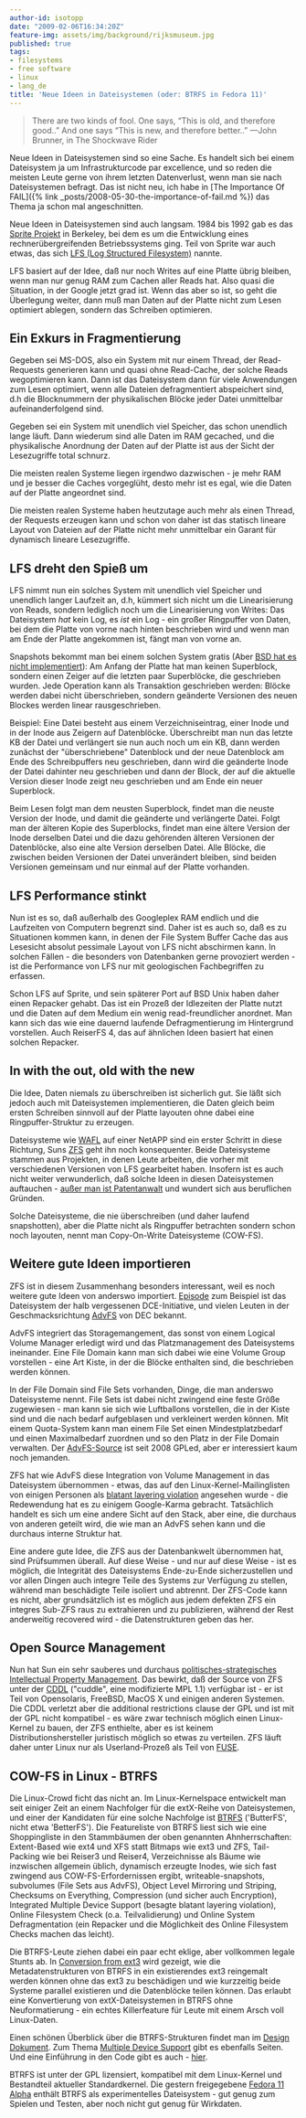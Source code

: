 ```yaml
---
author-id: isotopp
date: "2009-02-06T16:34:20Z"
feature-img: assets/img/background/rijksmuseum.jpg
published: true
tags:
- filesystems
- free software
- linux
- lang_de
title: 'Neue Ideen in Dateisystemen (oder: BTRFS in Fedora 11)'
---
```

> There are two kinds of fool. One says, “This is old, and therefore good..” And one says “This is new, and therefore better..”	—John Brunner, in The Shockwave Rider

Neue Ideen in Dateisystemen sind so eine Sache. Es handelt sich bei einem Dateisystem ja um Infrastrukturcode par excellence, und so reden die meisten Leute gerne von ihrem letzten Datenverlust, wenn man sie nach Dateisystemen befragt. Das ist nicht neu, ich habe in [The Importance Of FAIL]({% link _posts/2008-05-30-the-importance-of-fail.md %}) das Thema ja schon mal angeschnitten.

Neue Ideen in Dateisystemen sind auch langsam. 1984 bis 1992 gab es das 
[Sprite Projekt](http://en.wikipedia.org/wiki/Sprite_operating_system) in Berkeley, bei dem es um die Entwicklung eines rechnerübergreifenden Betriebssystems ging. Teil von Sprite war auch etwas, das sich [LFS (Log Structured Filesystem)](http://en.wikipedia.org/wiki/Log-structured_file_system) nannte.

LFS basiert auf der Idee, daß nur noch Writes auf eine Platte übrig bleiben, wenn man nur genug RAM zum Cachen aller Reads hat. Also quasi die Situation, in der Google jetzt grad ist. Wenn das aber so ist, so geht die Überlegung weiter, dann muß man Daten auf der Platte nicht zum Lesen optimiert ablegen, sondern das Schreiben optimieren.

## Ein Exkurs in Fragmentierung

Gegeben sei MS-DOS, also ein System mit nur einem Thread, der Read-Requests generieren kann und quasi ohne Read-Cache, der solche Reads wegoptimieren kann. Dann ist das Dateisystem dann für viele Anwendungen zum Lesen optimiert, wenn alle Dateien defragmentiert abspeichert sind, d.h die Blocknummern der physikalischen Blöcke jeder Datei unmittelbar aufeinanderfolgend sind.

Gegeben sei ein System mit unendlich viel Speicher, das schon unendlich lange läuft. Dann wiederum sind alle Daten im RAM gecached, und die physikalische Anordnung der Daten auf der Platte ist aus der Sicht der Lesezugriffe total schnurz.

Die meisten realen Systeme liegen irgendwo dazwischen - je mehr RAM und je besser die Caches vorgeglüht, desto mehr ist es egal, wie die Daten auf der Platte angeordnet sind.

Die meisten realen Systeme haben heutzutage auch mehr als einen Thread, der Requests erzeugen kann und schon von daher ist das statisch lineare Layout von Dateien auf der Platte nicht mehr unmittelbar ein Garant für dynamisch lineare Lesezugriffe.

## LFS dreht den Spieß um

LFS nimmt nun ein solches System mit unendlich viel Speicher und unendlich langer Laufzeit an, d.h, kümmert sich nicht um die Linearisierung von Reads, sondern lediglich noch um die Linearisierung von Writes: Das Dateisystem _hat_ kein Log, es _ist_ ein Log - ein großer Ringpuffer von Daten, bei dem die Platte von vorne nach hinten beschrieben wird und wenn man am Ende der Platte angekommen ist, fängt man von vorne an.

Snapshots bekommt man bei einem solchen System gratis (Aber 
[BSD hat es nicht implementiert](http://en.wikipedia.org/wiki/Log-structured_File_System_(BSD))): Am Anfang der Platte hat man keinen Superblock, sondern einen Zeiger auf die letzten paar Superblöcke, die geschrieben wurden. Jede Operation kann als Transaktion geschrieben werden: Blöcke werden dabei nicht überschrieben, sondern geänderte Versionen des neuen Blockes werden linear rausgeschrieben.

Beispiel: Eine Datei besteht aus einem Verzeichniseintrag, einer Inode und in der Inode aus Zeigern auf Datenblöcke. Überschreibt man nun das letzte KB der Datei und verlängert sie nun auch noch um ein KB, dann werden zunächst der "überschriebene" Datenblock und der neue Datenblock am Ende des Schreibpuffers neu geschrieben, dann wird die geänderte Inode der Datei dahinter neu geschrieben und dann der Block, der auf die aktuelle Version dieser Inode zeigt neu geschrieben und am Ende ein neuer Superblock.

Beim Lesen folgt man dem neusten Superblock, findet man die neuste Version der Inode, und damit die geänderte und verlängerte Datei. Folgt man der älteren Kopie des Superblocks, findet man eine ältere Version der Inode derselben Datei und die dazu gehörenden älteren Versionen der Datenblöcke, also eine alte Version derselben Datei. Alle Blöcke, die zwischen beiden Versionen der Datei unverändert bleiben, sind beiden Versionen gemeinsam und nur einmal auf der Platte vorhanden.

## LFS Performance stinkt

Nun ist es so, daß außerhalb des Googleplex RAM endlich und die Laufzeiten von Computern begrenzt sind. Daher ist es auch so, daß es zu Situationen kommen kann, in denen der File System Buffer Cache das aus Lesesicht absolut pessimale Layout von LFS nicht abschirmen kann. In solchen Fällen - die besonders von Datenbanken gerne provoziert werden - ist die Performance von LFS nur mit geologischen Fachbegriffen zu erfassen.

Schon LFS auf Sprite, und sein späterer Port auf BSD Unix haben daher einen Repacker gehabt. Das ist ein Prozeß der Idlezeiten der Platte nutzt und die Daten auf dem Medium ein wenig read-freundlicher anordnet. Man kann sich das wie eine dauernd laufende Defragmentierung im Hintergrund vorstellen. Auch ReiserFS 4, das auf ähnlichen Ideen basiert hat einen solchen Repacker.

## In with the out, old with the new

Die Idee, Daten niemals zu überschreiben ist sicherlich gut. Sie läßt sich jedoch auch mit Dateisystemen implementieren, die Daten gleich beim ersten Schreiben sinnvoll auf der Platte layouten ohne dabei eine Ringpuffer-Struktur zu erzeugen.

Dateisysteme wie 
[WAFL](http://en.wikipedia.org/wiki/Write_Anywhere_File_Layout) auf einer NetAPP sind ein erster Schritt in diese Richtung, Suns 
[ZFS](http://en.wikipedia.org/wiki/ZFS) geht ihn noch konsequenter. Beide Dateisysteme stammen aus Projekten, in denen Leute arbeiten, die vorher mit verschiedenen Versionen von LFS gearbeitet haben. Insofern ist es auch nicht weiter verwunderlich, daß solche Ideen in diesen Dateisystemen auftauchen - [außer man ist Patentanwalt](http://www.sun.com/lawsuit/zfs/) und wundert sich aus beruflichen Gründen.

Solche Dateisysteme, die nie überschreiben (und daher laufend snapshotten), aber die Platte nicht als Ringpuffer betrachten sondern schon noch layouten, nennt man Copy-On-Write Dateisysteme (COW-FS).

## Weitere gute Ideen importieren

ZFS ist in diesem Zusammenhang besonders interessant, weil es noch weitere gute Ideen von anderswo importiert. [Episode](http://en.wikipedia.org/wiki/Episode_filesystem) zum Beispiel ist das Dateisystem der halb vergessenen DCE-Initiative, und vielen Leuten in der Geschmacksrichtung [AdvFS](http://en.wikipedia.org/wiki/AdvFS) von DEC bekannt.

AdvFS integriert das Storagemangement, das sonst von einem Logical Volume Manager erledigt wird und das Platzmanagement des Dateisystems ineinander. Eine File Domain kann man sich dabei wie eine Volume Group vorstellen - eine Art Kiste, in der die Blöcke enthalten sind, die beschrieben werden können.

In der File Domain sind File Sets vorhanden, Dinge, die man anderswo Dateisysteme nennt. File Sets ist dabei nicht zwingend eine feste Größe zugewiesen - man kann sie sich wie Luftballons vorstellen, die in der Kiste sind und die nach bedarf aufgeblasen und verkleinert werden können. Mit einem Quota-System kann man einem File Set einen Mindestplatzbedarf und einen Maximalbedarf zuordnen und so den Platz in der File Domain verwalten. Der [AdvFS-Source](http://advfs.sf.net/) ist seit 2008 GPLed, aber er interessiert kaum noch jemanden.

ZFS hat wie AdvFS diese Integration von Volume Management in das Dateisystem übernommen - etwas, das auf den Linux-Kernel-Mailinglisten von einigen Personen als [blatant layering violation](http://www.google.de/search?q=blatant+layering+violation&ie=utf-8&oe=utf-8&aq=t&rls=org.mozilla:en-US:official&client=firefox-a) angesehen wurde - die Redewendung hat es zu einigem Google-Karma gebracht. Tatsächlich handelt es sich um eine andere Sicht auf den Stack, aber eine, die durchaus von anderen geteilt wird, die wie man an AdvFS sehen kann und die durchaus interne Struktur hat.

Eine andere gute Idee, die ZFS aus der Datenbankwelt übernommen hat, sind Prüfsummen überall. Auf diese Weise - und nur auf diese Weise - ist es möglich, die Integrität des Dateisystems Ende-zu-Ende sicherzustellen und vor allen Dingen auch integre Teile des Systems zur Verfügung zu stellen, während man beschädigte Teile isoliert und abtrennt. Der ZFS-Code kann es nicht, aber grundsätzlich ist es möglich aus jedem defekten ZFS ein integres Sub-ZFS raus zu extrahieren und zu publizieren, während der Rest anderweitig recovered wird - die Datenstrukturen geben das her.

## Open Source Management

Nun hat Sun ein sehr sauberes und durchaus [politisches-strategisches Intellectual Property Management](http://en.wikipedia.org/wiki/CDDL). Das bewirkt, daß der Source von ZFS unter der [CDDL](http://en.wikipedia.org/wiki/CDDL) ("cuddle", eine modifizierte MPL 1.1) verfügbar ist - er ist Teil von Opensolaris, FreeBSD, MacOS X und einigen anderen Systemen. Die CDDL verletzt aber die additional restrictions clause der GPL und ist mit der GPL nicht kompatibel - es wäre zwar technisch möglich einen Linux-Kernel zu bauen, der ZFS enthielte, aber es ist keinem Distributionshersteller juristisch möglich so etwas zu verteilen. ZFS läuft daher unter Linux nur als Userland-Prozeß als Teil von [FUSE](http://en.wikipedia.org/wiki/Filesystem_in_Userspace).

## COW-FS in Linux - BTRFS

Die Linux-Crowd ficht das nicht an. Im Linux-Kernelspace entwickelt man seit einiger Zeit an einem Nachfolger für die extX-Reihe von Dateisystemen, und einer der Kandidaten für eine solche Nachfolge ist [BTRFS](http://btrfs.wiki.kernel.org/index.php/Main_Page) ('ButterFS', nicht etwa 'BetterFS'). Die Featureliste von BTRFS liest sich wie eine Shoppingliste in den Stammbäumen der oben genannten Ahnherrschaften: Extent-Based wie ext4 und XFS statt Bitmaps wie ext3 und ZFS, Tail-Packing wie bei Reiser3 und Reiser4, Verzeichnisse als Bäume wie inzwischen allgemein üblich, dynamisch erzeugte Inodes, wie sich fast zwingend aus COW-FS-Erfordernissen ergibt, writeable-snapshots, subvolumes (File Sets aus AdvFS), Object Level Mirroring und Striping, Checksums on Everything, Compression (und sicher auch Encryption), Integrated Multiple Device Support (besagte blatant layering violation), Online Filesystem Check (o.a. Teilvalidierung) und Online System Defragmentation (ein Repacker und die Möglichkeit des Online Filesystem Checks machen das leicht).

Die BTRFS-Leute ziehen dabei ein paar echt eklige, aber vollkommen legale Stunts ab. In [Conversion from ext3](http://btrfs.wiki.kernel.org/index.php/Conversion_from_Ext3) wird gezeigt, wie die Metadatenstrukturen von BTRFS in ein existierendes ext3 reingemalt werden können ohne das ext3 zu beschädigen und wie kurzzeitig beide Systeme parallel existieren und die Datenblöcke teilen können. Das erlaubt eine Konvertierung von extX-Dateisystemen in BTRFS ohne Neuformatierung - ein echtes Killerfeature für Leute mit einem Arsch voll Linux-Daten.

Einen schönen Überblick über die BTRFS-Strukturen findet man im [Design Dokument](http://btrfs.wiki.kernel.org/index.php/Btrfs_design). Zum Thema [Multiple Device Support](http://btrfs.wiki.kernel.org/index.php/Multiple_Device_Support) gibt es ebenfalls Seiten. Und eine Einführung in den Code gibt es auch - [hier](http://btrfs.wiki.kernel.org/index.php/Code_documentation).

BTRFS ist unter der GPL lizensiert, kompatibel mit dem Linux-Kernel und Bestandteil aktueller Standardkernel. Die gestern freigegebene [Fedora 11 Alpha](http://btrfs.wiki.kernel.org/index.php/Code_documentation#Sample_Item_Insertion) enthält BTRFS als experimentelles Dateisystem - gut genug zum Spielen und Testen, aber noch nicht gut genug für Wirkdaten.